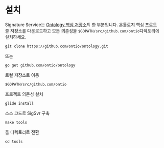 
# 설치
Signature Service는 [Ontology 핵심 저장소](https://github.com/ontio/ontology)의 한 부분입니다. 온톨로지 핵심 프로토콜 저장소를 다운로드하고 모든 의존성을 `$GOPATH/src/github.com/ontio`디렉토리에 설치하세요.

```
git clone https://github.com/ontio/ontology.git
```
또는
```
go get github.com/ontio/ontology
```

로컬 저장소로 이동
```
$GOPATH/src/github.com/ontio
```

프로젝트 의존성 설치
```
glide install
```

소스 코드로 SigSvr 구축
```
make tools
```

툴 디렉토리로 전환
```
cd tools
```
